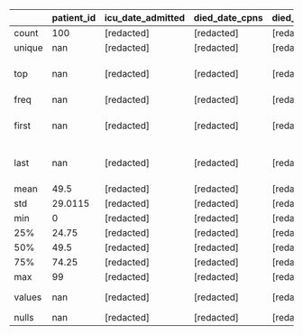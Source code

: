 |        |   patient_id | icu_date_admitted   | died_date_cpns   | died_date_ons   | ethnicity_date      | bmi_date_measured   | smoking_status_date   | high_dose_ics   | high_dose_ics_single_ing   | high_dose_ics_multiple_ingredient   | low_med_dose_ics_single_ingredient   | low_med_dose_ics_multiple_ingredient   | low_med_dose_ics   | ics_single   | oral_steroids   | saba_single   | sama_single   | laba_single   | lama_single   | laba_ics   | laba_lama   | laba_lama_ics   | ltra_single         | copd       | other_respiratory   | asthma_ever   | other_heart_disease   | ili        | hypertension   | heart_failure   | bp_sys_date_measured   | bp_dias_date_measured   | diabetes   | lung_cancer   | haem_cancer   | other_cancer   | aplastic_anaemia   | hiv        | permanent_immunodeficiency   | temporary_immunodeficiency   | creatinine_date     | sle        | interstitial_lung_dis   | ra         | ms         | temporal_arteritis   | esrf       | recent_flu_vaccine_tpp_table   | recent_flu_pneumococcal_tpp_table   | flu_vaccine_dmd   | pneumococcal_vaccine_dmd   | insulin    | statin     | died_ons_covid_flag_any   | died_ons_covid_flag_underlying   | age                | sex            | stp            | imd            | ethnicity      | bmi                | smoking_status   | bp_sys             | bp_dias            | creatinine         | gp_consult_count   |
|--------|--------------|---------------------|------------------|-----------------|---------------------|---------------------|-----------------------|-----------------|----------------------------|-------------------------------------|--------------------------------------|----------------------------------------|--------------------|--------------|-----------------|---------------|---------------|---------------|---------------|------------|-------------|-----------------|---------------------|------------|---------------------|---------------|-----------------------|------------|----------------|-----------------|------------------------|-------------------------|------------|---------------|---------------|----------------|--------------------|------------|------------------------------|------------------------------|---------------------|------------|-------------------------|------------|------------|----------------------|------------|--------------------------------|-------------------------------------|-------------------|----------------------------|------------|------------|---------------------------|----------------------------------|--------------------|----------------|----------------|----------------|----------------|--------------------|------------------|--------------------|--------------------|--------------------|--------------------|
| count  |     100      | [redacted]          | [redacted]       | [redacted]      | 75                  | [redacted]          | [redacted]            | [redacted]      | [redacted]                 | [redacted]                          | [redacted]                           | [redacted]                             | [redacted]         | [redacted]   | [redacted]      | [redacted]    | [redacted]    | [redacted]    | [redacted]    | [redacted] | [redacted]  | [redacted]      | 20                  | [redacted] | [redacted]          | [redacted]    | [redacted]            | [redacted] | [redacted]     | [redacted]      | [redacted]             | [redacted]              | [redacted] | [redacted]    | [redacted]    | [redacted]     | [redacted]         | [redacted] | [redacted]                   | [redacted]                   | 95                  | [redacted] | [redacted]              | [redacted] | [redacted] | [redacted]           | [redacted] | [redacted]                     | 20                                  | [redacted]        | [redacted]                 | [redacted] | [redacted] | 100                       | 100                              | 100.0              | 100            | 100            | 100            | 75             | 95.0               | 20               | 95.0               | 95.0               | 95.0               | 95.0               |
| unique |     nan      | [redacted]          | [redacted]       | [redacted]      | 17                  | [redacted]          | [redacted]            | [redacted]      | [redacted]                 | [redacted]                          | [redacted]                           | [redacted]                             | [redacted]         | [redacted]   | [redacted]      | [redacted]    | [redacted]    | [redacted]    | [redacted]    | [redacted] | [redacted]  | [redacted]      | 3                   | [redacted] | [redacted]          | [redacted]    | [redacted]            | [redacted] | [redacted]     | [redacted]      | [redacted]             | [redacted]              | [redacted] | [redacted]    | [redacted]    | [redacted]     | [redacted]         | [redacted] | [redacted]                   | [redacted]                   | 64                  | [redacted] | [redacted]              | [redacted] | [redacted] | [redacted]           | [redacted] | [redacted]                     | 3                                   | [redacted]        | [redacted]                 | [redacted] | [redacted] | 2                         | 2                                | nan                | 2              | 2              | 3              | 3              | nan                | 4                | nan                | nan                | nan                | nan                |
| top    |     nan      | [redacted]          | [redacted]       | [redacted]      | 2019-01-01 00:00:00 | [redacted]          | [redacted]            | [redacted]      | [redacted]                 | [redacted]                          | [redacted]                           | [redacted]                             | [redacted]         | [redacted]   | [redacted]      | [redacted]    | [redacted]    | [redacted]    | [redacted]    | [redacted] | [redacted]  | [redacted]      | 2020-02-01 00:00:00 | [redacted] | [redacted]          | [redacted]    | [redacted]            | [redacted] | [redacted]     | [redacted]      | [redacted]             | [redacted]              | [redacted] | [redacted]    | [redacted]    | [redacted]     | [redacted]         | [redacted] | [redacted]                   | [redacted]                   | 2018-10-01 00:00:00 | [redacted] | [redacted]              | [redacted] | [redacted] | [redacted]           | [redacted] | [redacted]                     | 2019-01-01 00:00:00                 | [redacted]        | [redacted]                 | [redacted] | [redacted] | False                     | False                            | nan                | M              | STP2           | 300            | 1              | nan                | S                | nan                | nan                | nan                | nan                |
| freq   |     nan      | [redacted]          | [redacted]       | [redacted]      | 17                  | [redacted]          | [redacted]            | [redacted]      | [redacted]                 | [redacted]                          | [redacted]                           | [redacted]                             | [redacted]         | [redacted]   | [redacted]      | [redacted]    | [redacted]    | [redacted]    | [redacted]    | [redacted] | [redacted]  | [redacted]      | 14                  | [redacted] | [redacted]          | [redacted]    | [redacted]            | [redacted] | [redacted]     | [redacted]      | [redacted]             | [redacted]              | [redacted] | [redacted]    | [redacted]    | [redacted]     | [redacted]         | [redacted] | [redacted]                   | [redacted]                   | 6                   | [redacted] | [redacted]              | [redacted] | [redacted] | [redacted]           | [redacted] | [redacted]                     | 14                                  | [redacted]        | [redacted]                 | [redacted] | [redacted] | 80                        | 80                               | nan                | 55             | 50             | 72             | 59             | nan                | 7                | nan                | nan                | nan                | nan                |
| first  |     nan      | [redacted]          | [redacted]       | [redacted]      | 1997-01-01 00:00:00 | [redacted]          | [redacted]            | [redacted]      | [redacted]                 | [redacted]                          | [redacted]                           | [redacted]                             | [redacted]         | [redacted]   | [redacted]      | [redacted]    | [redacted]    | [redacted]    | [redacted]    | [redacted] | [redacted]  | [redacted]      | 2020-01-01 00:00:00 | [redacted] | [redacted]          | [redacted]    | [redacted]            | [redacted] | [redacted]     | [redacted]      | [redacted]             | [redacted]              | [redacted] | [redacted]    | [redacted]    | [redacted]     | [redacted]         | [redacted] | [redacted]                   | [redacted]                   | 1992-02-01 00:00:00 | [redacted] | [redacted]              | [redacted] | [redacted] | [redacted]           | [redacted] | [redacted]                     | 2018-01-01 00:00:00                 | [redacted]        | [redacted]                 | [redacted] | [redacted] | nan                       | nan                              | nan                | nan            | nan            | nan            | nan            | nan                | nan              | nan                | nan                | nan                | nan                |
| last   |     nan      | [redacted]          | [redacted]       | [redacted]      | 2020-01-01 00:00:00 | [redacted]          | [redacted]            | [redacted]      | [redacted]                 | [redacted]                          | [redacted]                           | [redacted]                             | [redacted]         | [redacted]   | [redacted]      | [redacted]    | [redacted]    | [redacted]    | [redacted]    | [redacted] | [redacted]  | [redacted]      | 2020-03-01 00:00:00 | [redacted] | [redacted]          | [redacted]    | [redacted]            | [redacted] | [redacted]     | [redacted]      | [redacted]             | [redacted]              | [redacted] | [redacted]    | [redacted]    | [redacted]     | [redacted]         | [redacted] | [redacted]                   | [redacted]                   | 2020-02-01 00:00:00 | [redacted] | [redacted]              | [redacted] | [redacted] | [redacted]           | [redacted] | [redacted]                     | 2020-01-01 00:00:00                 | [redacted]        | [redacted]                 | [redacted] | [redacted] | nan                       | nan                              | nan                | nan            | nan            | nan            | nan            | nan                | nan              | nan                | nan                | nan                | nan                |
| mean   |      49.5    | [redacted]          | [redacted]       | [redacted]      | nan                 | [redacted]          | [redacted]            | [redacted]      | [redacted]                 | [redacted]                          | [redacted]                           | [redacted]                             | [redacted]         | [redacted]   | [redacted]      | [redacted]    | [redacted]    | [redacted]    | [redacted]    | [redacted] | [redacted]  | [redacted]      | nan                 | [redacted] | [redacted]          | [redacted]    | [redacted]            | [redacted] | [redacted]     | [redacted]      | [redacted]             | [redacted]              | [redacted] | [redacted]    | [redacted]    | [redacted]     | [redacted]         | [redacted] | [redacted]                   | [redacted]                   | nan                 | [redacted] | [redacted]              | [redacted] | [redacted] | [redacted]           | [redacted] | [redacted]                     | nan                                 | [redacted]        | [redacted]                 | [redacted] | [redacted] | nan                       | nan                              | 45.66              | nan            | nan            | nan            | nan            | 35.232623238296284 | nan              | 79.79121496613615  | 119.37821739990304 | 61.404578023664236 | 3.768421052631579  |
| std    |      29.0115 | [redacted]          | [redacted]       | [redacted]      | nan                 | [redacted]          | [redacted]            | [redacted]      | [redacted]                 | [redacted]                          | [redacted]                           | [redacted]                             | [redacted]         | [redacted]   | [redacted]      | [redacted]    | [redacted]    | [redacted]    | [redacted]    | [redacted] | [redacted]  | [redacted]      | nan                 | [redacted] | [redacted]          | [redacted]    | [redacted]            | [redacted] | [redacted]     | [redacted]      | [redacted]             | [redacted]              | [redacted] | [redacted]    | [redacted]    | [redacted]     | [redacted]         | [redacted] | [redacted]                   | [redacted]                   | nan                 | [redacted] | [redacted]              | [redacted] | [redacted] | [redacted]           | [redacted] | [redacted]                     | nan                                 | [redacted]        | [redacted]                 | [redacted] | [redacted] | nan                       | nan                              | 25.732587522557086 | nan            | nan            | nan            | nan            | 9.975957216558193  | nan              | 10.723863597893315 | 7.948790095114455  | 14.006324389579696 | 2.04966334329047   |
| min    |       0      | [redacted]          | [redacted]       | [redacted]      | nan                 | [redacted]          | [redacted]            | [redacted]      | [redacted]                 | [redacted]                          | [redacted]                           | [redacted]                             | [redacted]         | [redacted]   | [redacted]      | [redacted]    | [redacted]    | [redacted]    | [redacted]    | [redacted] | [redacted]  | [redacted]      | nan                 | [redacted] | [redacted]          | [redacted]    | [redacted]            | [redacted] | [redacted]     | [redacted]      | [redacted]             | [redacted]              | [redacted] | [redacted]    | [redacted]    | [redacted]     | [redacted]         | [redacted] | [redacted]                   | [redacted]                   | nan                 | [redacted] | [redacted]              | [redacted] | [redacted] | [redacted]           | [redacted] | [redacted]                     | nan                                 | [redacted]        | [redacted]                 | [redacted] | [redacted] | nan                       | nan                              | 0.0                | nan            | nan            | nan            | nan            | 5.528939209779729  | nan              | 56.984565887593774 | 102.02126878285016 | 30.825023920558845 | 0.0                |
| 25%    |      24.75   | [redacted]          | [redacted]       | [redacted]      | nan                 | [redacted]          | [redacted]            | [redacted]      | [redacted]                 | [redacted]                          | [redacted]                           | [redacted]                             | [redacted]         | [redacted]   | [redacted]      | [redacted]    | [redacted]    | [redacted]    | [redacted]    | [redacted] | [redacted]  | [redacted]      | nan                 | [redacted] | [redacted]          | [redacted]    | [redacted]            | [redacted] | [redacted]     | [redacted]      | [redacted]             | [redacted]              | [redacted] | [redacted]    | [redacted]    | [redacted]     | [redacted]         | [redacted] | [redacted]                   | [redacted]                   | nan                 | [redacted] | [redacted]              | [redacted] | [redacted] | [redacted]           | [redacted] | [redacted]                     | nan                                 | [redacted]        | [redacted]                 | [redacted] | [redacted] | nan                       | nan                              | 24.0               | nan            | nan            | nan            | nan            | 29.940339312486522 | nan              | 71.96901890073809  | 114.07963530425832 | 50.795084327158    | 2.0                |
| 50%    |      49.5    | [redacted]          | [redacted]       | [redacted]      | nan                 | [redacted]          | [redacted]            | [redacted]      | [redacted]                 | [redacted]                          | [redacted]                           | [redacted]                             | [redacted]         | [redacted]   | [redacted]      | [redacted]    | [redacted]    | [redacted]    | [redacted]    | [redacted] | [redacted]  | [redacted]      | nan                 | [redacted] | [redacted]          | [redacted]    | [redacted]            | [redacted] | [redacted]     | [redacted]      | [redacted]             | [redacted]              | [redacted] | [redacted]    | [redacted]    | [redacted]     | [redacted]         | [redacted] | [redacted]                   | [redacted]                   | nan                 | [redacted] | [redacted]              | [redacted] | [redacted] | [redacted]           | [redacted] | [redacted]                     | nan                                 | [redacted]        | [redacted]                 | [redacted] | [redacted] | nan                       | nan                              | 46.5               | nan            | nan            | nan            | nan            | 34.788875896216915 | nan              | 79.0164497084894   | 118.31451466459814 | 61.601712163490454 | 4.0                |
| 75%    |      74.25   | [redacted]          | [redacted]       | [redacted]      | nan                 | [redacted]          | [redacted]            | [redacted]      | [redacted]                 | [redacted]                          | [redacted]                           | [redacted]                             | [redacted]         | [redacted]   | [redacted]      | [redacted]    | [redacted]    | [redacted]    | [redacted]    | [redacted] | [redacted]  | [redacted]      | nan                 | [redacted] | [redacted]          | [redacted]    | [redacted]            | [redacted] | [redacted]     | [redacted]      | [redacted]             | [redacted]              | [redacted] | [redacted]    | [redacted]    | [redacted]     | [redacted]         | [redacted] | [redacted]                   | [redacted]                   | nan                 | [redacted] | [redacted]              | [redacted] | [redacted] | [redacted]           | [redacted] | [redacted]                     | nan                                 | [redacted]        | [redacted]                 | [redacted] | [redacted] | nan                       | nan                              | 64.5               | nan            | nan            | nan            | nan            | 42.61572279352873  | nan              | 86.60969006182401  | 124.42381260835302 | 71.64298774498101  | 5.0                |
| max    |      99      | [redacted]          | [redacted]       | [redacted]      | nan                 | [redacted]          | [redacted]            | [redacted]      | [redacted]                 | [redacted]                          | [redacted]                           | [redacted]                             | [redacted]         | [redacted]   | [redacted]      | [redacted]    | [redacted]    | [redacted]    | [redacted]    | [redacted] | [redacted]  | [redacted]      | nan                 | [redacted] | [redacted]          | [redacted]    | [redacted]            | [redacted] | [redacted]     | [redacted]      | [redacted]             | [redacted]              | [redacted] | [redacted]    | [redacted]    | [redacted]     | [redacted]         | [redacted] | [redacted]                   | [redacted]                   | nan                 | [redacted] | [redacted]              | [redacted] | [redacted] | [redacted]           | [redacted] | [redacted]                     | nan                                 | [redacted]        | [redacted]                 | [redacted] | [redacted] | nan                       | nan                              | 99.0               | nan            | nan            | nan            | nan            | 58.11397712468322  | nan              | 118.94268935838207 | 142.47340232870266 | 96.71231455963915  | 11.0               |
| values |     nan      | [redacted]          | [redacted]       | [redacted]      | ![chart](None)      | [redacted]          | [redacted]            | [redacted]      | [redacted]                 | [redacted]                          | [redacted]                           | [redacted]                             | [redacted]         | [redacted]   | [redacted]      | [redacted]    | [redacted]    | [redacted]    | [redacted]    | [redacted] | [redacted]  | [redacted]      | ![chart](None)      | [redacted] | [redacted]          | [redacted]    | [redacted]            | [redacted] | [redacted]     | [redacted]      | [redacted]             | [redacted]              | [redacted] | [redacted]    | [redacted]    | [redacted]     | [redacted]         | [redacted] | [redacted]                   | [redacted]                   | ![chart](None)      | [redacted] | [redacted]              | [redacted] | [redacted] | [redacted]           | [redacted] | [redacted]                     | ![chart](None)                      | [redacted]        | [redacted]                 | [redacted] | [redacted] | ![chart](None)            | ![chart](None)                   | ![chart](None)     | ![chart](None) | ![chart](None) | ![chart](None) | ![chart](None) | ![chart](None)     | ![chart](None)   | ![chart](None)     | ![chart](None)     | ![chart](None)     | ![chart](None)     |
| nulls  |     nan      | [redacted]          | [redacted]       | [redacted]      | ![chart](None)      | [redacted]          | [redacted]            | [redacted]      | [redacted]                 | [redacted]                          | [redacted]                           | [redacted]                             | [redacted]         | [redacted]   | [redacted]      | [redacted]    | [redacted]    | [redacted]    | [redacted]    | [redacted] | [redacted]  | [redacted]      | ![chart](None)      | [redacted] | [redacted]          | [redacted]    | [redacted]            | [redacted] | [redacted]     | [redacted]      | [redacted]             | [redacted]              | [redacted] | [redacted]    | [redacted]    | [redacted]     | [redacted]         | [redacted] | [redacted]                   | [redacted]                   | ![chart](None)      | [redacted] | [redacted]              | [redacted] | [redacted] | [redacted]           | [redacted] | [redacted]                     | ![chart](None)                      | [redacted]        | [redacted]                 | [redacted] | [redacted] | ![chart](None)            | ![chart](None)                   | ![chart](None)     |                |                |                |                | ![chart](None)     |                  | ![chart](None)     | ![chart](None)     | ![chart](None)     | ![chart](None)     |